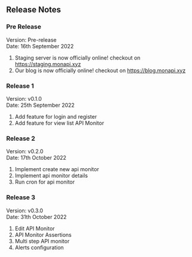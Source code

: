 ## Release Notes

### Pre Release
Version: Pre-release<br>
Date: 16th September 2022
1. Staging server is now officially online! checkout on https://staging.monapi.xyz
2. Our blog is now officially online! checkout on https://blog.monapi.xyz

### Release 1
Version: v0.1.0<br>
Date: 25th September 2022
1. Add feature for login and register
2. Add feature for view list API Monitor

### Release 2
Version: v0.2.0<br>
Date: 17th October 2022
1. Implement create new api monitor
2. Implement api monitor details
3. Run cron for api monitor

### Release 3
Version: v0.3.0<br>
Date: 31th October 2022
1. Edit API Monitor
2. API Monitor Assertions
3. Multi step API monitor
4. Alerts configuration